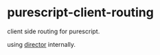 purescript-client-routing
===
client side routing for purescript.

using [director](https://github.com/flatiron/director) internally.
